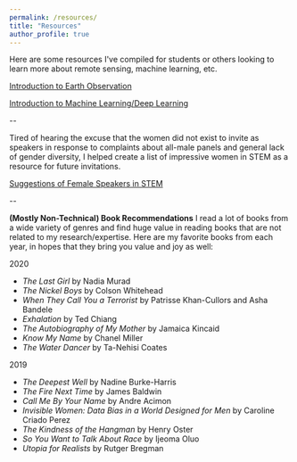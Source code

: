 ```yaml
---
permalink: /resources/
title: "Resources"
author_profile: true
---
```


Here are some resources I've compiled for students or others looking to learn more about remote sensing, machine learning, etc.

[Introduction to Earth Observation](https://docs.google.com/document/d/1UYxjAyhIkgTUiOCvRwsWo-JBV9y0jmHluC0zWqU5M-Q/edit?usp=sharing)

[Introduction to Machine Learning/Deep Learning](https://docs.google.com/document/d/1xtqhPZUGtitx5JgJLDeUPFqcVEgLpK1Q8l5uktyUHiA/edit?usp=sharing)

--

Tired of hearing the excuse that the women did not exist to invite as speakers in response to complaints about all-male panels and general lack of gender diversity, I helped create a list of impressive women in STEM as a resource for future invitations.

[Suggestions of Female Speakers in STEM](https://docs.google.com/document/d/189_iwFQqnH9L2jN2UIHFBjj7frLXbRX7ucuk46J9e6I/edit?usp=sharing)

--

**(Mostly Non-Technical) Book Recommendations**
I read a lot of books from a wide variety of genres and find huge value in reading books that are not related to my research/expertise. Here are my favorite books from each year, in hopes that they bring you value and joy as well:

2020
- *The Last Girl* by Nadia Murad
- *The Nickel Boys* by Colson Whitehead
- *When They Call You a Terrorist* by Patrisse Khan-Cullors and Asha Bandele
- *Exhalation* by Ted Chiang
- *The Autobiography of My Mother* by Jamaica Kincaid
- *Know My Name* by Chanel Miller
- *The Water Dancer* by Ta-Nehisi Coates

2019
- *The Deepest Well* by Nadine Burke-Harris
- *The Fire Next Time* by James Baldwin
- *Call Me By Your Name* by Andre Acimon
- *Invisible Women: Data Bias in a World Designed for Men* by Caroline Criado Perez
- *The Kindness of the Hangman* by Henry Oster
- *So You Want to Talk About Race* by Ijeoma Oluo
- *Utopia for Realists* by Rutger Bregman